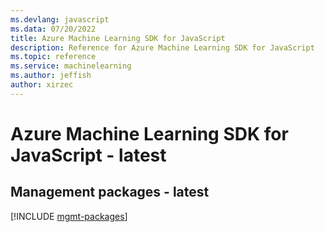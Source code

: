 ```yaml
---
ms.devlang: javascript
ms.data: 07/20/2022
title: Azure Machine Learning SDK for JavaScript
description: Reference for Azure Machine Learning SDK for JavaScript
ms.topic: reference
ms.service: machinelearning
ms.author: jeffish
author: xirzec
---
```

# Azure Machine Learning SDK for JavaScript - latest

## Management packages - latest
[!INCLUDE [mgmt-packages](machine-learning-mgmt-index.md)]
